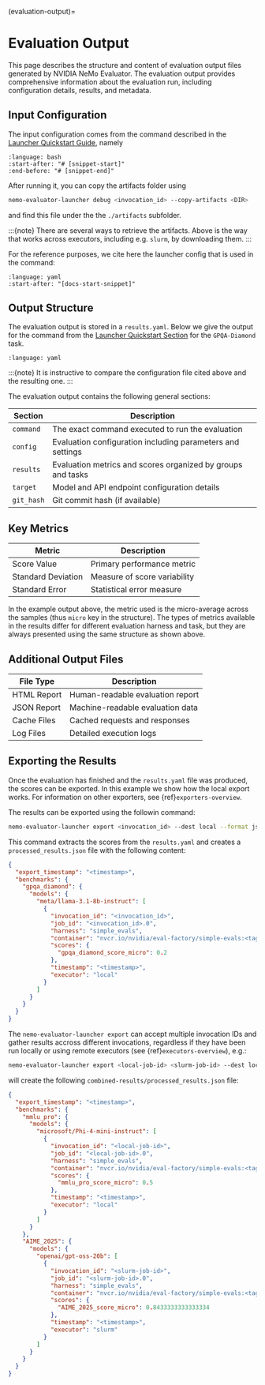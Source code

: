 (evaluation-output)=

# Evaluation Output

This page describes the structure and content of evaluation output files generated by NVIDIA NeMo Evaluator. The evaluation output provides comprehensive information about the evaluation run, including configuration details, results, and metadata.

## Input Configuration

The input configuration comes from the command described in the [Launcher Quickstart Guide](../../get-started/quickstart/launcher.md#quick-start), namely
```{literalinclude} ../../get-started/_snippets/launcher_full_example.sh
:language: bash
:start-after: "# [snippet-start]"
:end-before: "# [snippet-end]"
```

After running it, you can copy the artifacts folder using

```bash
nemo-evaluator-launcher debug <invocation_id> --copy-artifacts <DIR>
```
and find this file under the the `./artifacts` subfolder.


:::{note}
There are several ways to retrieve the artifacts. Above is the way that works across
executors, including e.g. `slurm`, by downloading them.
:::

For the reference purposes, we cite here the launcher config that is used in the command:

```{literalinclude} ../../../packages/nemo-evaluator-launcher/examples/local_llama_3_1_8b_instruct_limit_samples.yaml
:language: yaml
:start-after: "[docs-start-snippet]"
```

## Output Structure

The evaluation output is stored in a `results.yaml`. Below we give the output for the
command from the [Launcher Quickstart Section](../../get-started/quickstart/launcher.md#quick-start) for the `GPQA-Diamond` task.

```{literalinclude} ./_snippets/results.yaml
:language: yaml
```
:::{note}
It is instructive to compare the configuration file cited above and the resulting one.
:::


The evaluation output contains the following general sections:

| Section | Description |
|---------|-------------|
| `command` | The exact command executed to run the evaluation |
| `config` | Evaluation configuration including parameters and settings |
| `results` | Evaluation metrics and scores organized by groups and tasks |
| `target` | Model and API endpoint configuration details |
| `git_hash` | Git commit hash (if available) |


## Key Metrics

| Metric | Description |
|--------|-------------|
| Score Value | Primary performance metric |
| Standard Deviation | Measure of score variability |
| Standard Error | Statistical error measure |
In the example output above, the metric used is the micro-average across the samples (thus `micro` key in the structure).
The types of metrics available in the results differ for different evaluation harness and task, but they are always presented using the same structure as shown above.

## Additional Output Files

| File Type | Description |
|-----------|-------------|
| HTML Report | Human-readable evaluation report |
| JSON Report | Machine-readable evaluation data |
| Cache Files | Cached requests and responses |
| Log Files | Detailed execution logs |


## Exporting the Results

Once the evaluation has finished and the `results.yaml` file was produced, the scores can be exported.
In this example we show how the local export works. For information on other exporters, see {ref}`exporters-overview`.


The results can be exported using the followin command:

```bash
nemo-evaluator-launcher export <invocation_id> --dest local --format json
```

This command extracts the scores from the `results.yaml` and creates a `processed_results.json` file with the following content:

```json
{
  "export_timestamp": "<timestamp>",
  "benchmarks": {
    "gpqa_diamond": {
      "models": {
        "meta/llama-3.1-8b-instruct": [
          {
            "invocation_id": "<invocation_id>",
            "job_id": "<invocation_id>.0",
            "harness": "simple_evals",
            "container": "nvcr.io/nvidia/eval-factory/simple-evals:<tag>",
            "scores": {
              "gpqa_diamond_score_micro": 0.2
            },
            "timestamp": "<timestamp>",
            "executor": "local"
          }
        ]
      }
    }
  }
}
```

The `nemo-evaluator-launcher export` can accept multiple invocation IDs and gather results accross different invocations, regardless if they have been run locally or using remote executors (see {ref}`executors-overview`), e.g.:

```bash
nemo-evaluator-launcher export <local-job-id> <slurm-job-id> --dest local --format json --output_dir combined-results
```

will create the following `combined-results/processed_results.json` file:

```json
{
  "export_timestamp": "<timestamp>",
  "benchmarks": {
    "mmlu_pro": {
      "models": {
        "microsoft/Phi-4-mini-instruct": [
          {
            "invocation_id": "<local-job-id>",
            "job_id": "<local-job-id>.0",
            "harness": "simple_evals",
            "container": "nvcr.io/nvidia/eval-factory/simple-evals:<tag>",
            "scores": {
              "mmlu_pro_score_micro": 0.5
            },
            "timestamp": "<timestamp>",
            "executor": "local"
          }
        ]
      }
    },
    "AIME_2025": {
      "models": {
        "openai/gpt-oss-20b": [
          {
            "invocation_id": "<slurm-job-id>",
            "job_id": "<slurm-job-id>.0",
            "harness": "simple_evals",
            "container": "nvcr.io/nvidia/eval-factory/simple-evals:<tag>",
            "scores": {
              "AIME_2025_score_micro": 0.8433333333333334
            },
            "timestamp": "<timestamp>",
            "executor": "slurm"
          }
        ]
      }
    }
  }
}
```
